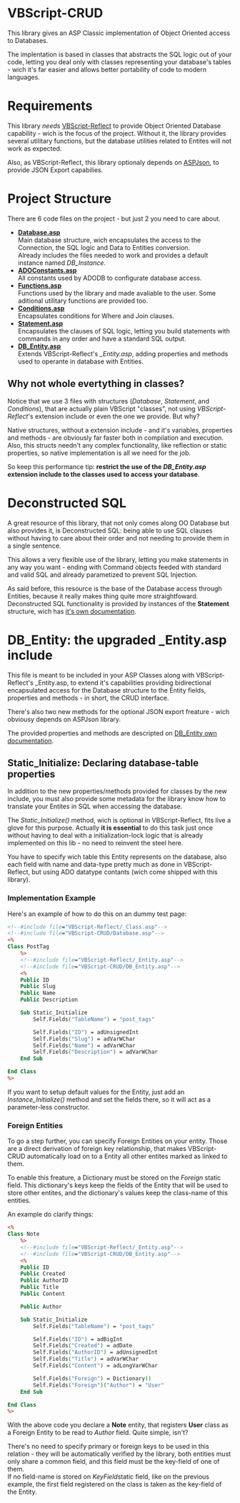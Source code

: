 # VBScript-CRUD

This library gives an ASP Classic implementation of Object Oriented access to Databases.

The implentation is based in classes that abstracts the SQL logic out of your code, letting you deal only with classes representing your database's tables - wich it's far easier and allows better portability of code to modern languages.

# Requirements

This library *needs* [VBScript-Reflect](https://github.com/the-linck/VBScript-Reflect) to provide Object Oriented Database capability - wich is the focus of the project. Without it, the library provides several utilitary functions, but the database utilities related to Entites will not work as expected.

Also, as VBScript-Reflect, this library optionaly depends on [ASPJson](https://github.com/rcdmk/aspJSON), to provide JSON Export capabilies.

# Project Structure

There are 6 code files on the project - but just 2 you need to care about.

* **[Database.asp](docs/Database.md)**  
    Main database structure, wich encapsulates the access to the Connection, the SQL logic and Data to Entities conversion.  
    Already includes the files needed to work and provides a default instance named *DB_Instance*.
* **[ADOConstants.asp](docs/ADOConstants.md)**  
    All constants used by ADODB to configurate database access.
* **[Functions.asp](docs/Functions.md)**  
    Functions used by the library and made avaliable to the user. Some aditional utilitary functions are provided too.
* **[Conditions.asp](docs/Conditions.md)**  
    Encapsulates conditions for Where and Join clauses.
* [**Statement.asp**](docs/Statement.md)  
    Encapsulates the clauses of SQL logic, letting you build statements with commands in any order and have a standard SQL output.
* [**DB_Entity.asp**](docs/DB_Entity.md)  
    Extends VBScript-Reflect's *_Entity.asp*, adding properties and methods used to operante in database with Entities.


## Why not whole evertything in classes?

Notice that we use 3 files with structures (*Database*, *Statement*, and *Conditions*), that are actually plain VBScript "classes", not using *VBScript-Reflect*'s extension include or even the one we provide. But why?

Native structures, without a extension include - and it's variables, properties and methods - are obviously far faster both in compilation and execution.
Also, this structs needn't any complex functionality, like reflection or static properties, so native implementation is all we need for the job.

So keep this performance tip: **restrict the use of the *DB_Entity.asp* extension include to the classes used to access your database**.

# Deconstructed SQL

A great resource of this library, that not only comes along OO Database but also provides it, is Deconstructed SQL: being able to use SQL clauses without having to care about their order and not needing to provide them in a single sentence.

This allows a very flexible use of the library, letting you make statements in any way you want - ending with Command objects feeded with standard and valid SQL and already parametized to prevent SQL Injection.


As said before, this resource is the base of the Database access through Entities, because it really makes thing quite more straightfoward.
Deconstructed SQL functionality is provided by instances of the **Statement** structure, wich has [it's own documentation](docs/Statement.md).



# DB_Entity: the upgraded _Entity.asp include

This file is meant to be included in your ASP Classes along with VBScript-Reflect's _Entity.asp, to extend it's capabilities providing bidirectional encapsulated access for the Database structure to the Entity fields, properties and methods - in short, the CRUD interface.

There's also two new methods for the optional JSON export freature - wich obviousy depends on ASPJson library.

The provided properties and methods are descripted on [DB_Entity own documentation](docs/DB_Entity.md).



## Static_Initialize: Declaring database-table properties

In addition to the new properties/methods provided for classes by the new include, you must also provide some metadata for the library know how to translate your Entites in SQL when accessing the database.

The *Static_Initialize()* method, wich is optional in VBScript-Reflect, fits live a glove for this purpose. Actually **it is essential** to do this task just once without having to deal with a initialization-lock logic that is already implemented on this lib - no need to reinvent the steel here.

You have to specify wich table this Entity represents on the database, also each field with name and data-type pretty much as done in VBScript-Reflect, but using ADO datatype contants (wich come shipped with this library).



### Implementation Example

Here's an example of how to do this on an dummy test page:

```ASP
<!--#include file="VBScript-Reflect/_Class.asp"-->
<!--#include file="VBScript-CRUD/Database.asp"-->
<%
Class PostTag
    %>
    <!--#include file="VBScript-Reflect/_Entity.asp"-->
    <!--#include file="VBScript-CRUD/DB_Entity.asp"-->
    <%
    Public ID
    Public Slug
    Public Name
    Public Description

    Sub Static_Initialize
        Self.Fields("TableName") = "post_tags"

        Self.Fields("ID") = adUnsignedInt
        Self.Fields("Slug") = adVarWChar
        Self.Fields("Name") = adVarWChar
        Self.Fields("Description") = adVarWChar
    End Sub

End Class
%>
```

If you want to setup default values for the Entity, just add an *Instance_Initialize()* method and set the fields there, so it will act as a parameter-less constructor.

### Foreign Entities

To go a step further, you can specify Foreign Entities on your entity. Those are  a direct derivation of foreign key relationship, that makes VBScript-CRUD automatically load on to a Entity all other entites marked as linked to them.

To enable this freature, a Dictionary must be stored on the *Foreign* static field. This dictionary's keys keep the fields of the Entity that will be used to store other entites, and the dictionary's values keep the class-name of this entities.

An example do clarify things:

```ASP
<%
Class Note
    %>
    <!--#include file="VBScript-Reflect/_Entity.asp"-->
    <!--#include file="VBScript-CRUD/DB_Entity.asp"-->
    <%
    Public ID
    Public Created
    Public AuthorID
    Public Title
    Public Content

    Public Author

    Sub Static_Initialize
        Self.Fields("TableName") = "post_tags"

        Self.Fields("ID") = adBigInt
        Self.Fields("Created") = adDate
        Self.Fields("AuthorID") = adUnsignedInt
        Self.Fields("Title") = adVarWChar
        Self.Fields("Content") = adLongVarWChar

        Self.Fields("Foreign") = Dictionary()
        Self.Fields("Foreign")("Author") = "User"
    End Sub

End Class
%>
```

With the above code you declare a **Note** entity, that registers **User** class as a Foreign Entity to be read to *Author* field. Quite simple, isn't?

There's no need to specify primary or foreign keys to be used in this relation - they will be automatically verified by the library, both entities must only share a common field, and this field must be the key-field of one of them.  
If no field-name is stored on *KeyField*static field, like on the previous example, the first field registered on the class is taken as the key-field of the Entity.
